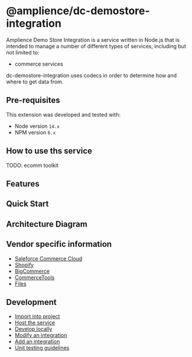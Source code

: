 # @amplience/dc-demostore-integration

Amplience Demo Store Integration is a service written in Node.js that is intended to manage a number of different types of services, including but not limited to:

* commerce services

dc-demostore-integration uses codecs in order to determine how and where to get data from. 

## Pre-requisites

This extension was developed and tested with:

- Node version `14.x`
- NPM version `6.x`

## How to use ths service

TODO: ecomm toolkit

## Features

## Quick Start

## Architecture Diagram

## Vendor specific information

- [Saleforce Commerce Cloud](./docs/vendor/sfcc.md)
- [Shopify](./docs/vendor/shopify.md)
- [BigCommerce](./docs/vendor/bigcommerce.md)
- [CommerceTools](./docs/vendor/commercetools.md)
- [Files](./docs/vendor/rest.md)

## Development

- [Import into project](./docs/dev/import.md)
- [Host the service](./docs/dev/host.md)
- [Develop locally](./docs/dev/develop-locally.md)
- [Modify an integration](./docs/dev/modify-integration.md)
- [Add an integration](./docs/dev/add-integration.md)
- [Unit testing guidelines](./docs/dev/unit-testing.md)